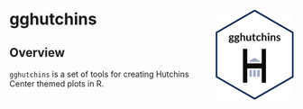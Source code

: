 # gghutchins <img src="man/figures/hex.png" align="right" height="160"/>

## Overview

`gghutchins` is a set of tools for creating Hutchins Center themed plots in R.

